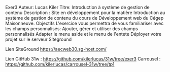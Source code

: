 Exer3
Auteur: Lucas Kiler
Titre: Introduction à système de gestion de contenu 
Description : Site en développement pour la matière Introduction au système de gestion de contenu du cours de Développement web du Cégep Maisonneuve.
Objectifs
L'exercice vous permettra de vous familiariser avec les champs personnalisés:
Ajouter, gérer et utiliser des champs personnalisés
Adapter le menu aside et le menu de l'entete
Déployer votre projet sur le serveur Siteground

Lien SiteGround
https://aecweb30.sg-host.com/

Lien GitHub
31w : https://github.com/kilerlucas/31w/tree/exer3
Carrousel : https://github.com/kilerlucas/carrousel-31w/tree/tp1
